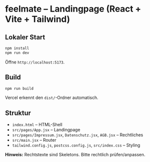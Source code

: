 # feelmate – Landingpage (React + Vite + Tailwind)

## Lokaler Start
```bash
npm install
npm run dev
```
Öffne `http://localhost:5173`.

## Build
```bash
npm run build
```
Vercel erkennt den `dist/`-Ordner automatisch.

## Struktur
- `index.html` – HTML-Shell
- `src/pages/App.jsx` – Landingpage
- `src/pages/Impressum.jsx`, `Datenschutz.jsx`, `AGB.jsx` – Rechtliches
- `src/main.jsx` – Router
- `tailwind.config.js`, `postcss.config.js`, `src/index.css` – Styling

**Hinweis:** Rechtstexte sind Skeletons. Bitte rechtlich prüfen/anpassen.
